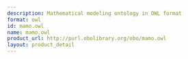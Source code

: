 ```yaml
---
description: Mathematical modeling ontology in OWL format
format: owl
id: mamo.owl
name: mamo.owl
product_url: http://purl.obolibrary.org/obo/mamo.owl
layout: product_detail
---
```

